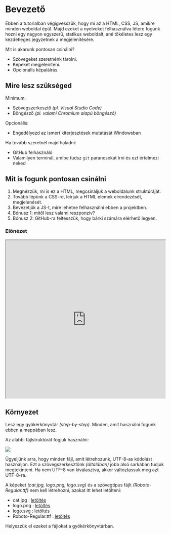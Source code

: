 # Bevezető

Ebben a tutorialban végigvesszük, hogy mi az a HTML, CSS, JS, amikre minden weboldal épül. Majd ezeket a nyelveket felhasználva létere fogunk hozni egy nagyon egyszerű, statikus weboldalt, ami tökéletes lesz egy kezdetleges jegyzetnek a megjelenítésére.

Mit is akarunk pontosan csinálni?

- Szövegeket szeretnénk tárolni.
- Képeket megjeleníteni.
- Opcionális képaláírás.

## Mire lesz szükséged

Minimum:

- Szövegszerkesztő *(pl. Visual Studio Code)*
- Böngésző *(pl. valami Chromium alapú böngésző)*

Opcionális:

- Engedélyezd az ismert kiterjesztések mutatását Windowsban 

Ha tovább szeretnél majd haladni:

- GitHub felhasználó
- Valamilyen terminál, amibe tudsz `git` parancsokat írni és ezt értelmezi neked

## Mit is fogunk pontosan csinálni

1. Megnézzük, mi is ez a HTML, megcsináljuk a weboldalunk struktúráját.
2. Tovább lépünk a CSS-re, leírjuk a HTML elemek elrendezését, megjelenését.
3. Bevezetjük a JS-t, mire lehetne felhasználni ebben a projektben.
4. Bónusz 1: mitől lesz valami reszponzív?
5. Bónusz 2: GitHub-ra feltesszük, hogy bárki számára elérhető legyen.

### Előnézet

<iframe style="width: 100%; height: 500px;" src="https://gergoradeczki.github.io/tutorials/step-by-step/vegleges/index.html"></iframe>

## Környezet

Lesz egy gyökérkönyvtár *(step-by-step)*. Minden, amit használni fogunk ebben a mappában lesz.

Az alábbi fájlstruktúrát fogjuk használni:

<img src="/web/tutorials/step-by-step/sbs_00_fajlok.png">

Ügyeljünk arra, hogy minden fájl, amit létrehozunk, UTF-8-as kódolást használjon. Ezt a szövegszerkesztőnk *(általában)* jobb alsó sarkában tudjuk megtekinteni. Ha nem UTF-8 van kiválasztva, akkor változtassuk meg azt UTF-8-ra.

A képeket *(cat.jpg, logo.png, logo.svg)* és a szövegtípus fájlt *(Roboto-Regular.ttf)* nem kell létrehozni, azokat itt lehet letölteni:

- cat.jpg : [letöltés](https://github.com/gergoradeczki/gergoradeczki.github.io/raw/master/tutorials/step-by-step/vegleges/Roboto-Regular.ttf)
- logo.png : [letöltés](https://github.com/gergoradeczki/gergoradeczki.github.io/raw/master/tutorials/step-by-step/vegleges/cat.jpg)
- logo.svg : [letöltés](https://github.com/gergoradeczki/gergoradeczki.github.io/raw/master/tutorials/step-by-step/vegleges/logo.png)
- Roboto-Regular.ttf : [letöltés](https://github.com/gergoradeczki/gergoradeczki.github.io/raw/master/tutorials/step-by-step/vegleges/logo.svg)

Helyezzük el ezeket a fájlokat a gyökérkönyvtárban.